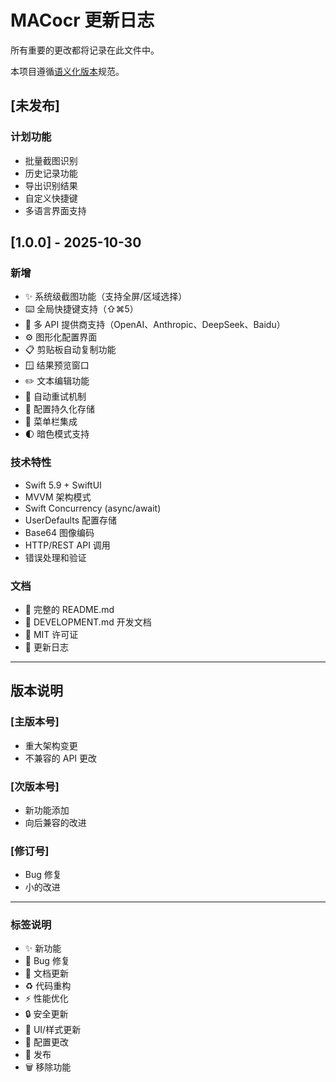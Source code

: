 # MACocr 更新日志

所有重要的更改都将记录在此文件中。

本项目遵循[语义化版本](https://semver.org/lang/zh-CN/)规范。

## [未发布]

### 计划功能
- 批量截图识别
- 历史记录功能
- 导出识别结果
- 自定义快捷键
- 多语言界面支持

## [1.0.0] - 2025-10-30

### 新增
- ✨ 系统级截图功能（支持全屏/区域选择）
- ⌨️ 全局快捷键支持（⇧⌘5）
- 🔧 多 API 提供商支持（OpenAI、Anthropic、DeepSeek、Baidu）
- ⚙️ 图形化配置界面
- 📋 剪贴板自动复制功能
- 🪟 结果预览窗口
- ✏️ 文本编辑功能
- 🔄 自动重试机制
- 💾 配置持久化存储
- 🎯 菜单栏集成
- 🌓 暗色模式支持

### 技术特性
- Swift 5.9 + SwiftUI
- MVVM 架构模式
- Swift Concurrency (async/await)
- UserDefaults 配置存储
- Base64 图像编码
- HTTP/REST API 调用
- 错误处理和验证

### 文档
- 📖 完整的 README.md
- 🔧 DEVELOPMENT.md 开发文档
- 📄 MIT 许可证
- 📝 更新日志

---

## 版本说明

### [主版本号]
- 重大架构变更
- 不兼容的 API 更改

### [次版本号]
- 新功能添加
- 向后兼容的改进

### [修订号]
- Bug 修复
- 小的改进

---

### 标签说明

- ✨ 新功能
- 🐛 Bug 修复
- 📝 文档更新
- ♻️ 代码重构
- ⚡ 性能优化
- 🔒 安全更新
- 🎨 UI/样式更新
- 🔧 配置更改
- 🚀 发布
- 🗑️ 移除功能
